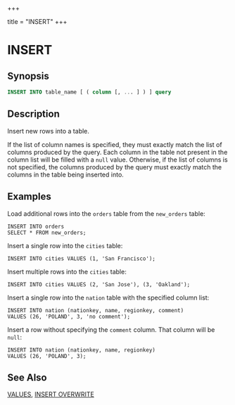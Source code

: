+++

title = "INSERT"
+++

INSERT
======

Synopsis
--------

``` sql
INSERT INTO table_name [ ( column [, ... ] ) ] query
```

Description
-----------

Insert new rows into a table.

If the list of column names is specified, they must exactly match the list of columns produced by the query. Each column in the table not present in the column list will be filled with a `null` value. Otherwise, if the list of columns is not specified, the columns produced by the query must exactly match the columns in the table being inserted into.

Examples
--------

Load additional rows into the `orders` table from the `new_orders` table:

    INSERT INTO orders
    SELECT * FROM new_orders;

Insert a single row into the `cities` table:

    INSERT INTO cities VALUES (1, 'San Francisco');

Insert multiple rows into the `cities` table:

    INSERT INTO cities VALUES (2, 'San Jose'), (3, 'Oakland');

Insert a single row into the `nation` table with the specified column list:

    INSERT INTO nation (nationkey, name, regionkey, comment)
    VALUES (26, 'POLAND', 3, 'no comment');

Insert a row without specifying the `comment` column. That column will be `null`:

    INSERT INTO nation (nationkey, name, regionkey)
    VALUES (26, 'POLAND', 3);

See Also
--------

[VALUES](./values.md), [INSERT OVERWRITE](./insert-overwrite.md)